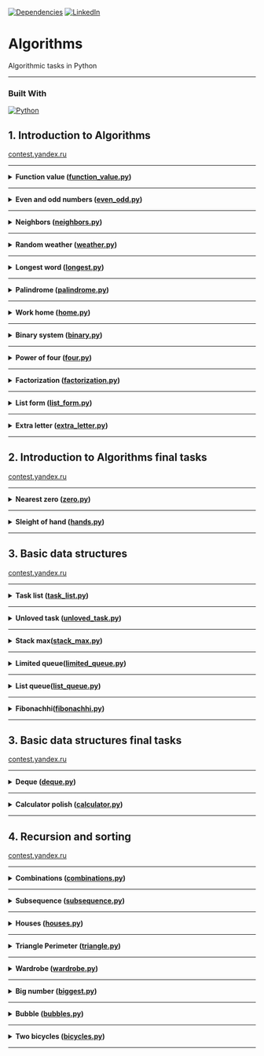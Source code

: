 [![Dependencies][dependency-shield]][dependency-url]
[![LinkedIn][linkedin-shield]][linkedin-url]

# Algorithms

Algorithmic tasks in Python

---

### Built With

[![Python][Python.io]][Python-url]

## 1. Introduction to Algorithms

[contest.yandex.ru](https://contest.yandex.ru/contest/23389/problems/)

---

<details>
<summary>
<b>Function value (<a href="introduction_to_algorithms/function_value.py">function_value.py</a>)</b>
</summary>

#### Description

Vasya is doing a math test: he calculates the value of functions at various points. The weather is fine, and friends
invite Vasya to go for a walk. But the boy decided to finish the test first and only after that go to his friends.
Unfortunately, Vasya does not know how to program yet. But you know how. Help Vasya write the code for the function that
calculates y = ax2 + bx + c. Write a program that will use the coefficients a, b, c and the number x to display the
value of the function at the point x.

#### Enter form

Integers a, x, b, c are given as input separated by a space. At the end of the input is a line break.

#### Expected output

Print one number — the value of the function at the point x.

#### Example

Enter: -8 -5 -2 7
Output: -183

</details>

------

<details>
<summary>
<b>Even and odd numbers (<a href="introduction_to_algorithms/even_odd.py">even_odd.py</a>)</b>
</summary>

#### Description

Imagine an online subway game where the player presses a button and three random numbers appear on the screen. If all
three numbers are of the same parity, the player wins.

Write a program that uses three numbers to determine whether a player has won or not.

#### Enter form

The first line contains three random integers a, b and c. Numbers do not exceed 109 modulo.

#### Expected output

Print "WIN" if the player won, and "FAIL" otherwise.

#### Example

Enter: 7 11 7
Output: WIN

</details>

------
<details>
<summary>
<b>Neighbors (<a href="introduction_to_algorithms/neighbors.py">neighbors.py</a>)</b>
</summary>

#### Description

Given a matrix. You need to write a function that for an element returns all of its neighbors. A neighbor is an element
that is one cell away from the current one to the left, right, up, or down. Diagonal elements are not considered
adjacent.

For example, in matrix A, neighboring elements for (0, 0) will be 2 and 0. And for (2, 1) - 1, 2, 7, 7.

![img.png](img.png)

#### Enter form

The first line contains n — the number of matrix rows. In the second - the number of columns m. The numbers m and n do
not exceed 1000. The next n lines contain a matrix. The elements of the matrix are integers, modulo not exceeding 1000.
The last two lines contain the coordinates of the element whose neighbors are to be found. Indexing starts from zero.

#### Expected output

Type the numbers you need in ascending order, separated by a space.

#### Example

Enter:  
4  
3  
1 2 3  
0 2 6  
7 4 1  
2 7 0  
3  
0

Output: 7 7

</details>

------

<details>
<summary>
<b>Random weather (<a href="introduction_to_algorithms/weather.py">weather.py</a>)</b>
</summary>

#### Description

Your city's weather service has decided to explore the weather in a new way.

Under the air temperature on a particular day, we mean the maximum temperature on that day.

Under the randomness of the weather for n days, the service understands the number of days in which the temperature is
strictly higher than the day before (if such exists) and on the day after the current one (if such exists). For example,
if for 5 days the maximum air temperature was [1, 2, 5, 4, 8] degrees, then the randomness for this period is 2: the
described conditions were fulfilled on the 3rd and 5th days.

Determine the chaotic weather for this period from daily temperature readings.

Note that if the number of readings is n=1, then the only day will be chaotic.

#### Enter form

The first line contains an integer n, the length of the measurement period in days, 1 ≤ n≤ 105. The second line contains
n integers, the temperature values on each of the n days. Temperature values do not exceed 273 modulo.

#### Expected output

Print a single number — randomness for the given period.

#### Example

Enter:  
7  
-1 -10 -8 0 2 0 5

Output: 3

</details>

------

<details>
<summary>
<b>Longest word (<a href="introduction_to_algorithms/longest.py">longest.py</a>)</b>
</summary>

#### Description

To prepare for the seminar, Gaucher should read an article on effective management. Since Gosha wants to plan the day in
advance, he needs to estimate the complexity of the article.

He came up with this evaluation method: a random sentence is taken from the text and the longest word is searched for in
it. Its length will be the conditional complexity of the article.

Help Gosha cope with this task.

#### Enter form

The first line contains the text length L (1 ≤ L ≤ 105).

The next line contains text consisting of lowercase Latin letters and spaces. A word is a sequence of letters not
separated by spaces. Spaces can be at the very beginning of the line and at the very end of it. The text ends with a
line break, this character is not included in the number of other L characters.

#### Expected output

In the first line print the longest word. In the second line print its length. If there are several suitable words,
print the one that occurs first.

#### Example

Enter:  
19  
i love segment tree

Output:  
segment  
7

</details>

------

<details>
<summary>
<b>Palindrome (<a href="introduction_to_algorithms/palindrome.py">palindrome.py</a>)</b>
</summary>

#### Description

Help Vasya understand if the phrase will be a palindrome‎. Only letters and numbers are counted, uppercase and lowercase
letters are considered the same.

The solution should run in O(N), where N is the length of the input string.

#### Enter form

A single line contains a phrase or a word. Letters can only be Latin. The length of the text does not exceed 20,000
characters.

The phrase can consist of lowercase and uppercase Latin letters, numbers, punctuation marks.

#### Expected output

Print "True" if the phrase is a palindrome, and "False" if it is not.

#### Example

Enter: A man, a plan, a canal: Panama

Output: True

</details>

------

<details>
<summary>
<b>Work home (<a href="introduction_to_algorithms/home.py">home.py</a>)</b>
</summary>

#### Description

Vasya has implemented a function that converts an integer from decimal to binary. But it doesn't seem to work out very
well.

Try to write a more efficient program.

Do not use the built-in language tools for converting numbers into binary representation.

#### Enter form

The input is an integer in the range from 0 to 10000.

#### Expected output

Print the binary representation of this number.

#### Example

Enter: 5

Output: 101

</details>

------

<details>
<summary>
<b>Binary system (<a href="introduction_to_algorithms/binary.py">binary.py</a>)</b>
</summary>

#### Description

Timothy wrote down two numbers in the binary system and asked Gosha to print their sum, also in the binary system. The
ability to add binary numbers built into the programming language cannot be used. Help Gosha solve the problem.

The solution should run in O(N), where N is the number of digits of the maximum number in the input.

#### Enter form

Two numbers in binary notation, each on a separate line. The length of each number does not exceed 10,000 characters.

#### Expected output

One number in the binary system.

#### Example

Enter:  
1010  
1011

Output: 10101

</details>

------

<details>
<summary>
<b>Power of four (<a href="introduction_to_algorithms/four.py">four.py</a>)</b>
</summary>

#### Description

Write a program that determines whether a positive integer is a power of 4.

Hint: the power of four will be all numbers of the form 4n, where n is a non-negative integer.

#### Enter form

The input is an integer in the range from 1 to 10000.

#### Expected output

Print "True" if the number is a power of four, "False" otherwise.

#### Example

Enter: 15

Output: False

</details>

------

<details>
<summary>
<b>Factorization (<a href="introduction_to_algorithms/factorization.py">factorization.py</a>)</b>
</summary>

#### Description

The fundamental theorem of arithmetic says: any number can be decomposed into a product of prime factors in a unique
way, up to their permutation. For example:

The number 8 can be represented as 2 × 2 × 2.
The number 50 is like 2 x 5 x 5 (or 5 x 5 x 2, or 5 x 2 x 5). The three variants differ only in the order of the
multipliers.
Factoring a number into prime factors is called factoring a number.

Write a program that factorizes the given number.

#### Enter form

The single line contains the number n (2 ≤ n ≤ 109) to be factorized.

#### Expected output

Print, in non-decreasing order, the prime factors into which the number n is decomposed.

#### Example

Enter: 100

Output: 2 2 5 5

</details>

------

<details>
<summary>
<b>List form (<a href="introduction_to_algorithms/list_form.py">list_form.py</a>)</b>
</summary>

#### Description

Vasya asked Alla to help solve the problem. This time in informatics.

For a non-negative integer X, the list form is an array of its digits from left to right. For example, for 1231 the list
form would be [1,2,3,1]. The input is the number of digits of the number X, the list form of the non-negative number X
and the non-negative number K. The number K does not exceed 10000. The length of the number X does not exceed 1000.

We need to return the list form of the number X + K.

#### Enter form

The first line contains the length of the list form of the number X. The next line contains the list form itself with
digits separated by a space.

The last line contains the number K, 0 ≤ K ≤ 10000.

#### Expected output

Output the list form of the number X+K.

#### Example

Enter:  
4  
1 2 0 0  
34

Output: 1 2 3 4

</details>

------


<details>
<summary>
<b>Extra letter (<a href="introduction_to_algorithms/extra_letter.py">extra_letter.py</a>)</b>
</summary>

#### Description

Vasya really likes problems about strings, so he came up with his own. There are 2 strings s and t, consisting only of
lowercase letters. The string t is obtained by mixing the letters of the string s and adding 1 letter at a random
position. You need to find the added letter.

#### Enter form

The input is strings s and t, separated by a line break. Line lengths do not exceed 1000 characters. Lines are not
empty.

#### Expected output

Print the extra letter.

#### Example

Enter:  
abcd  
abcde

Output: e

</details>

------

## 2. Introduction to Algorithms final tasks

[contest.yandex.ru](https://contest.yandex.ru/contest/23390/problems/)

---

<details>
<summary>
<b>Nearest zero (<a href="introduction_to_algorithms_final_tasks/zero.py">zero.py</a>)</b>
</summary>

#### Description

Timothy is looking for a place to build a house for himself. The street he wants to live on has length n, that is, it
consists of n identical consecutive sections. Each plot is either empty or a house has already been built on it.

Sociable Timothy does not want to live far from other people on this street. Therefore, it is important for him to know
for each site the distance to the nearest empty site. If the plot is empty, this value will be equal to zero - the
distance to itself.

Help Timofey calculate the required distances. For this you have a street map. Houses in the city of Timothy were
numbered in the order in which they were built, so their numbers on the map are not ordered in any way. Empty areas are
marked with zeros.

#### Enter form

The first line contains the length of the street —– n (1 ≤ n ≤ 106). The next line contains n non-negative integers —
the numbers of houses and designations of empty plots on the map (zeroes). It is guaranteed that there is at least one
zero in the sequence. House numbers (positive numbers) are unique and do not exceed 109.

#### Expected output

For each segment, print the distance to the nearest zero. Output the numbers on one line, separating them with spaces.

#### Example

Enter:  
5  
0 1 4 9 0

Output: 0 1 2 1 0

</details>

------

<details>
<summary>
<b>Sleight of hand (<a href="introduction_to_algorithms_final_tasks/hands.py">hands.py</a>)</b>
</summary>

#### Description

The game "Speed typing simulator" is a field of 4x4 keys. In it, at each round, a configuration of numbers and points
appears. Either a dot or a number from 1 to 9 is written on the key.

At time t, the player must simultaneously press all the keys on which the number t is written. Gosha and Timofey can
press k keys each at the same time. If at time t all the necessary keys are pressed, then the players get 1 point.

Find the number of points that Gosha and Timofey can earn if they press the keys together.

![img_1.png](img_1.png)

#### Enter form

The first line contains an integer k (1 ≤ k ≤ 5).

In the next four lines, the type of the simulator is specified - 4 characters in each line. Each character is either a
dot or a number from 1 to 9. The characters on the same line are consecutive and are not separated by spaces.

#### Expected output

Print a single number, the maximum number of points that Gosha and Timofey can get.

#### Example

Enter:  
2  
1231  
2..2  
2..2  
2..2

Output: 2

</details>

------

## 3. Basic data structures

[contest.yandex.ru](https://contest.yandex.ru/contest/23758/problems/)

---

<details>
<summary>
<b>Task list (<a href="basic_data_structures/task_list.py">task_list.py</a>)</b>
</summary>

#### Description

Vasya needs to print out his to-do list for today. Help him: write a function that prints all of his cases. It is known
that Vasya has no more than 5000 cases
Attention: in this task it is not necessary to read the input data. You only need to write a function that takes the
head of the list as input and prints its elements. The following is a description of a structure that defines a list
node.

#### Enter form

-||-

#### Expected output

The function should print the elements of the list, one per line.

</details>

------

<details>
<summary>
<b>Unloved task (<a href="basic_data_structures/unloved_task.py">unloved_task.py</a>)</b>
</summary>

#### Description

Vasya thinks about what he can not do from the to-do list that he has compiled. But it seems that all points are very
important! Vasya decides to think of a number and delete the case that goes under this number. The to-do list is
presented as a singly linked list. Write a solution function that takes as input the head of the list and the number of
the case to be deleted and returns the head of the updated list.

Attention: in this task it is not necessary to read the input data. You only need to write a function that takes as
input the head of the list and the number of the element to be removed and returns the head of the updated list.

#### Enter form

-||-

#### Expected output

Return the head of the list that has the desired element removed.

</details>

------

<details>
<summary>
<b>Stack max(<a href="basic_data_structures/stack_max.py">stack_max.py</a>)</b>
</summary>

#### Description

You need to implement a StackMax class that supports the operation of determining the maximum among all elements in the
stack. The class must support the operations push(x), where x is an integer, pop() and get_max().

#### Enter form

The first line contains one number n — the number of commands, which does not exceed 10000. The next n lines contain
commands. Commands can be of the following types:

push(x) - push the number x to the stack;
pop() - remove a number from the top of the stack;
get_max() - print the maximum number on the stack;
If the stack is empty, print "None" when calling the get_max() command, and "error" for the pop() command.

#### Expected output

For each get_max() command, print the result of its execution. If the stack is empty, print "None" for the get_max()
command. If there is a removal from an empty stack, print "error".

#### Example

Enter:  
8  
get_max  
push 7  
pop  
push -2  
push -1  
pop  
get_max  
get_max

Output:  
None  
-2  
-2

</details>

------

<details>
<summary>
<b>Limited queue(<a href="basic_data_structures/limited_queue.py">limited_queue.py</a>)</b>
</summary>

#### Description

Astrologers have announced a day of limited queues. Timofey needs to write a MyQueueSized class that takes a max_size
parameter, which means the maximum allowable number of elements in the queue.

Help him - implement a program that will emulate the operation of such a queue. The functions to be supported are
described in the input format.

#### Enter form

The first line contains one number — the number of commands, it does not exceed 5000.
The second line specifies the maximum allowable queue size, it does not exceed 5000.
The commands follow, one per line. Commands can be of the following types:

push(x) - add the number x to the queue;
pop() - remove a number from the queue and print;
peek() - print the first number in the queue;
size() - return the size of the queue;
If the allowed queue size is exceeded, "error" should be displayed. When calling the pop() or peek() operations on an
empty queue, output "None".

#### Expected output

Print the results of the desired commands, one per line.

#### Example

Enter:  
8  
2  
peek  
push 5  
push 2  
peek  
size  
size  
push 1  
size

Output:  
None  
5  
2  
2  
error  
2

</details>

------

<details>
<summary>
<b>List queue(<a href="basic_data_structures/list_queue.py">list_queue.py</a>)</b>
</summary>

#### Description

Timothy's favorite variant of a queue is a queue written using a linked list. Help him make it happen. The queue must
support the execution of three commands:

get() - get the element at the head of the queue and remove it. If the queue is empty, print "error".
put(x) - add the number x to the queue
size() - display the current size of the queue

#### Enter form

The first line contains the number of commands n — an integer not exceeding 1000. Each of the next n lines contains
commands one line at a time.

#### Expected output

Print the answer to each query, one per line.

#### Example

Enter:  
10  
put -34  
put -23  
get  
size  
get  
size  
get  
get  
put 80  
size

Output:  
-34  
1  
-23  
0  
error  
error  
1

</details>

------

<details>
<summary>
<b>Fibonachhi(<a href="basic_data_structures/fibonachhi.py">fibonachhi.py</a>)</b>
</summary>

#### Description

Timothy had n (0≤n≤32) trainees. Each trainee wanted to be better than their predecessors, so
the i-trainee made as many commits as the sum of the previous two trainees. The first two interns were less proactive -
they made one commit each.
Let Fi - number of commits made i-trainee (trainees are numbered from zero). Then the following is done:
F0=F1=1. For all i≥2 it will be Fi=F(i−1)+F(i−2).Determine how much code the next intern will write - find Fn.
The solution must be implemented recursively.

#### Enter form

The input is n - is an integer in the range 0-32.

#### Expected output

Need to withdraw Fn.

#### Example

Enter:  5

Output:  8

</details>

------

## 3. Basic data structures final tasks

[contest.yandex.ru](https://contest.yandex.ru/contest/23759/problems)

---

<details>
<summary>
<b>Deque (<a href="basic_data_structures_final_tasks/deque.py">deque.py</a>)</b>
</summary>

#### Description

Gosha implemented the Dec data structure, the maximum size of which is determined by a given number. Methods push_back(
x), push_front(x), pop_back(), pop_front() worked correctly. But, if there were many elements in the deck, the program
worked for a very long time. The fact is that not all operations were performed in O(1). Help Gosh! Write an efficient
implementation.

Attention: when implementing, use a ring buffer.

#### Enter form

The first line contains the number of commands n — an integer not exceeding 100000. The second line contains the number
m — the maximum deque size. It does not exceed 50000. The next n lines contain one of the commands:

push_back(value) - add an element to the end of the deque. If the deque already contains the maximum number of elements,
print "error".  
push_front(value) - add an element to the front of the deque. If the deque already contains the maximum number of
elements, print "error".  
pop_front() - Display the first element of the deque and remove it. If deque was empty, print "error".  
pop_back() - print the last element of the deque and remove it. If deque was empty, print "error".
Value is an integer, modulo not exceeding 1000.

#### Expected output

Print the result of each command on a separate line. No output is required for successful push_back(x) and push_front(x)
requests.

#### Example

Enter:  
7  
10  
push_front -855  
push_front 0  
pop_back  
pop_back  
push_back 844  
pop_back  
push_back 823

Output:  
-855  
0  
844

</details>

------

<details>
<summary>
<b>Calculator polish (<a href="basic_data_structures_final_tasks/calculator.py">calculator.py</a>)</b>
</summary>

#### Description

The task is related to reverse Polish notation. It is used to parse arithmetic expressions. It is also sometimes called
postfix notation.

In postfix notation, the operands are placed before the operator signs.

Example 1:
3 4+
means 3 + 4 and equals 7

Example 2:
12 5 /
Since the division is integer, the result is 2.

Example 3:
10 2 4 * -
means 10 - 2 * 4 and equals 2

Let's take a closer look at the last example:

The * sign is immediately after the numbers 2 and 4, which means that you need to apply the operation that this sign
denotes to them, that is, multiply these two numbers. As a result, we get 8.

After that, the expression will take the form:

10 8 -

The minus operation must be applied to the two numbers preceding it, that is, 10 and 8. As a result, we get 2.

Let's consider the algorithm in more detail. To implement it, we will use the stack.

To calculate the value of an expression written in reverse Polish notation, you need to read the expression from left to
right and follow these steps:

Input character processing:
If an operand is given as input, it is pushed onto the top of the stack.
If an operation sign is given to the input, then this operation is performed on the required number of values taken from
the stack in the order of addition. The result of the performed operation is placed on the top of the stack.
If the input character set is not fully processed, go to step 1.
After the input character set has been completely processed, the result of the expression evaluation is at the top of
the stack. If there are several numbers left on the stack, then only the top element should be displayed.
A note about negative numbers and division: in this problem, division refers to mathematical integer division. This
means that it always rounds down. Namely: if a / b = c, then b ⋅ c is the largest number that does not exceed a and is
simultaneously divisible by b without remainder.

For example, -1 / 3 = -1. Be careful: in C++, Java, and Go, for example, number division works differently.

In the current problem, it is guaranteed that there is no division by a negative number.

#### Enter form

The single line contains an expression written in reverse Polish notation. Numbers and arithmetic operations are written
with a space.

Operations can be given as input: +, -, *, / and numbers, modulo not exceeding 10000.

It is guaranteed that the value of intermediate expressions in the test data modulo is not more than 50000.

#### Expected output

Print a single number — the value of the expression.

#### Example

Enter: 7 2 + 4 * 2 +

Output: 38

</details>

------

## 4. Recursion and sorting

[contest.yandex.ru](https://contest.yandex.ru/contest/24734/problems/)

---

<details>
<summary>
<b>Combinations (<a href="recursion_sorting/combinations.py">combinations.py</a>)</b>
</summary>

#### Description

On the keyboard of old mobile phones, each number corresponded to several letters. Like that:

2:'abc',  
3:'def',  
4:'ghi',  
5:'jkl',  
6:'mno',  
7:'pqrs',  
8:'tuv',  
9:'wxyz'

You know in what order the phone buttons were pressed, excluding repetitions. Type all combinations of letters that can
be typed in such a sequence of clicks.

#### Enter form

The input is a string consisting of numbers 2-9 inclusive. The string length does not exceed 10 characters.

#### Expected output

Output all possible combinations of letters separated by spaces.

#### Example

Enter: 23

Output: ad ae af bd be bf cd ce cf

</details>

------

<details>
<summary>
<b>Subsequence (<a href="recursion_sorting/subsequence.py">subsequence.py</a>)</b>
</summary>

#### Description

Gosha likes to play the game "Subsequence": given 2 strings, and you need to figure out if the first one is a
subsequence of the second one. When the lines are long enough, it's very difficult to answer this question just by
looking at them. Help Gosha write a function that solves this problem.

#### Enter form

The first line contains the string s.

The second contains the string t.

Both strings consist of small Latin letters, string lengths do not exceed 150000. The strings cannot be empty.

#### Expected output

Print True if s is a subsequence of t, otherwise False.

#### Example

Enter:  
abc  
ahbgdcu

Output: True

</details>

------

<details>
<summary>
<b>Houses (<a href="recursion_sorting/houses.py">houses.py</a>)</b>
</summary>

#### Description

Timofey decided to buy several houses in the famous Algos archipelago among developers. He found n ads for sale, where
the cost of each house is indicated in Algos francs. And Timothy has k francs. Help him determine what is the largest
number of houses on the Algos he can buy for this money.

#### Enter form

The first line contains space-separated natural numbers n and k.

n is the number of houses that Timofey considers, it does not exceed 100,000;

k - total budget, does not exceed 100000;

The next line contains n house prices separated by a space. Each of the numbers does not exceed 100000. All values are
natural numbers.

#### Expected output

Print a single number — the maximum number of houses that Timothy can buy.

#### Example

Enter:  
3 1000  
350 999 200

Output: 2

</details>

------

<details>
<summary>
<b>Triangle Perimeter (<a href="recursion_sorting/triangle.py">triangle.py</a>)</b>
</summary>

#### Description

Before going to bed, Rita decided to play a game on her phone. An array of integers is given, in which each element
represents the length of a side of a triangle. It is necessary to determine the maximum possible perimeter of a triangle
made up of sides with lengths from a given array. Help Rita finish the game as soon as possible and go to bed.

Recall that three segments with lengths a ≤ b ≤ c can form a triangle if the triangle inequality holds: c < a + b

Let's take an example:
given the lengths of the sides 6, 3, 3, 2. Let's try to choose 6 as the largest side. The triangle inequality cannot be
satisfied, since 3, 3, 2 are left - the maximum sum of them is 6.

Without the six, the remaining three segments already form a triangle with sides 3, 3, 2.
The inequality is true: 3 < 3+ 2. The perimeter is 3 + 3 + 2 = 8.

#### Enter form

The first line contains the number of segments n, 3≤ n≤ 10000.

The second line contains n non-negative numbers not exceeding 10,000, the lengths of the segments.

#### Expected output

You need to print one number - the largest perimeter of the triangle.

It is guaranteed that there is always a triple of numbers that can form a triangle.

#### Example

Enter:  
4  
6 3 3 2

Output: 8

</details>

------

<details>
<summary>
<b>Wardrobe (<a href="recursion_sorting/wardrobe.py">wardrobe.py</a>)</b>
</summary>

#### Description

Rita decided to keep only three colors of clothes: pink, yellow and crimson. With the other colors out of the way, Rita
wanted to sort her new wardrobe by color. First, things should go pink, then - yellow, and at the end - raspberry. Help
Rita cope with this task.

#### Enter form

The first line contains the number of items in the wardrobe: n - it does not exceed 1000000. The second line contains an
array that specifies the color for each item. Pink is 0, yellow is 1, magenta is 2.

#### Expected output

It is necessary to output the colors of objects in the correct order, separated by a space.

#### Example

Enter:  
7  
0 2 1 2 0 0 1

Output: 0 0 0 1 1 2 2

</details>

------

<details>
<summary>
<b>Big number (<a href="recursion_sorting/biggest.py">biggest.py</a>)</b>
</summary>

#### Description

In the evening, the guys decided to play the game "Big Number".
Numbers are given. It is necessary to determine what is the largest number that can be formed from them.

#### Enter form

The first line contains n — the number of numbers. It does not exceed 100.
The second line contains n space-separated non-negative numbers, each of which does not exceed 1000.

#### Expected output

You need to print the largest number that can be made from the given numbers.

#### Example

Enter:  
3  
15 56 2

Output: 56215

</details>

------

<details>
<summary>
<b>Bubble (<a href="recursion_sorting/bubbles.py">bubbles.py</a>)</b>
</summary>

#### Description

At each iteration, we go through the array, comparing pairs of adjacent elements in turn. If the element at position i
is greater than the element at position i + 1, swap them. After the first iteration, the largest element will pop up at
the end of the array.

We go through the array, performing the specified actions until, at the next iteration, it turns out that the exchanges
are no longer needed, that is, the array has already been sorted.

After no more than n – 1 iterations, the execution of the algorithm ends, since at each iteration at least one element
is in the correct position.

Help Gosha write the code for the algorithm.

#### Enter form

The first line contains a natural number n — the length of the array, 2 ≤ n ≤ 1000.
The second line contains n space-separated integers.
Each of the numbers does not exceed 1000 in absolute value.

Note that only 2 rows need to be read: the value n and the input array.

#### Expected output

After each pass through the array, on which some elements are swapped, output its intermediate state.
Thus, if the sorting is completed in k iterations changing the array, then you need to output k lines with n numbers
each — the elements of the array after each of the iterations.
If the array was originally sorted, then just output it.

#### Example

Enter:  
5  
4 3 9 2 1

Output:  
3 4 2 1 9  
3 2 1 4 9  
2 1 3 4 9  
1 2 3 4 9

</details>

------

<details>
<summary>
<b>Two bicycles (<a href="recursion_sorting/bicycles.py">bicycles.py</a>)</b>
</summary>

#### Description

Vasya decided to save up money for two identical bicycles - for himself and his sister. Vasya has a piggy bank, into
which he can add money every day (if, of course, he has such a financial opportunity). In the process of accumulation,
Vasya does not take money out of the piggy bank.

You have information about the growth of Vasya's savings - how much money Vasya had in the piggy bank on each day.

Your task is to determine, given the cost of the bicycle,

the first day on which Vasya could buy one bike,
and the first day Vasya could buy two bicycles.

#### Enter form

The first line contains the number of days n during which Vasya's savings were observed. 1 ≤ n ≤ 10(6).

The next line contains n non-negative integers. The numbers are in non-decreasing order. Each of the numbers does not
exceed 10(6).

The third line contains a positive integer s — the cost of the bike. This number does not exceed 10(6).

#### Expected output

You need to display two numbers — the numbers of days according to the condition of the problem.

If the required amount was not found in the piggy bank, you need to return -1 instead of the day number.

#### Example

Enter:  
6  
1 2 4 4 4 4  
3

Output: 3 -1

</details>

------


<!-- MARKDOWN LINKS & IMAGES -->

[dependency-shield]: https://img.shields.io/badge/Dependency_Graph-darkgreen?style=for-the-badge

[dependency-url]: https://github.com/Lesash13/algoritms/network/dependencies

[linkedin-shield]: https://img.shields.io/badge/-LinkedIn-black.svg?style=for-the-badge&logo=linkedin&colorB=darkblue

[linkedin-url]: https://www.linkedin.com/in/victoriya-mitrofanova-96839278/

[Python.io]: https://img.shields.io/badge/-Python-yellow?style=for-the-badge&logo=python

[Python-url]: https://www.python.org/
